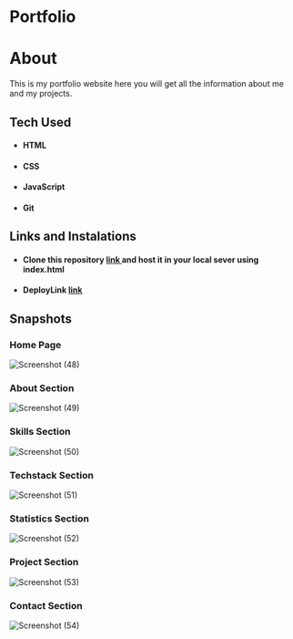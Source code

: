 # Portfolio

# About

This is my portfolio website here you will get all the information about me and my projects.


## Tech Used

- #### HTML
- #### CSS
- #### JavaScript
- #### Git

## Links and Instalations

- #### Clone this repository [ link ](https://github.com/ikram1005/ikram1005.github.io) and host it in your local sever using index.html
- #### DeployLink [ link ](https://ikram1005.github.io/)

## Snapshots

### Home Page

![Screenshot (48)](https://user-images.githubusercontent.com/101573398/192744540-10cb64b3-4d15-40c5-b918-be4ea8e122fd.png)

### About Section

![Screenshot (49)](https://user-images.githubusercontent.com/101573398/192744756-2d42ef6a-0802-4d19-9b26-ae06a5142ece.png)

### Skills Section

![Screenshot (50)](https://user-images.githubusercontent.com/101573398/192744890-02d0bc08-ae95-4822-8f4d-b6637eec6663.png)

### Techstack Section

![Screenshot (51)](https://user-images.githubusercontent.com/101573398/192745076-8dddb865-a5e7-4f37-8a4a-59eb9d83fb09.png)

### Statistics Section

![Screenshot (52)](https://user-images.githubusercontent.com/101573398/192745189-aada9e8d-f9cb-440e-9f01-11b80c3789b9.png)

### Project Section

![Screenshot (53)](https://user-images.githubusercontent.com/101573398/192745335-a28124ba-7b4c-45eb-9dc4-41fb38eed4ce.png)

### Contact Section

![Screenshot (54)](https://user-images.githubusercontent.com/101573398/192745448-38c685f0-54fe-4c00-9ac6-9e4b49f6157d.png)

